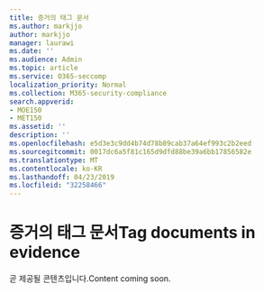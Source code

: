 ```yaml
---
title: 증거의 태그 문서
ms.author: markjjo
author: markjjo
manager: laurawi
ms.date: ''
ms.audience: Admin
ms.topic: article
ms.service: O365-seccomp
localization_priority: Normal
ms.collection: M365-security-compliance
search.appverid:
- MOE150
- MET150
ms.assetid: ''
description: ''
ms.openlocfilehash: e5d3e3c9dd4b74d78b89cab37a64ef993c2b2eed
ms.sourcegitcommit: 0017dc6a5f81c165d9dfd88be39a6bb17856582e
ms.translationtype: MT
ms.contentlocale: ko-KR
ms.lasthandoff: 04/23/2019
ms.locfileid: "32258466"
---
```

# <a name="tag-documents-in-evidence"></a><span data-ttu-id="5b148-102">증거의 태그 문서</span><span class="sxs-lookup"><span data-stu-id="5b148-102">Tag documents in evidence</span></span>

<span data-ttu-id="5b148-103">곧 제공될 콘텐츠입니다.</span><span class="sxs-lookup"><span data-stu-id="5b148-103">Content coming soon.</span></span>